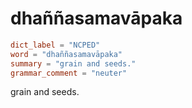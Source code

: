 # dhaññasamavāpaka

``` toml
dict_label = "NCPED"
word = "dhaññasamavāpaka"
summary = "grain and seeds."
grammar_comment = "neuter"
```

grain and seeds.


